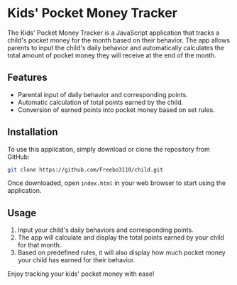 # Kids' Pocket Money Tracker

The Kids' Pocket Money Tracker is a JavaScript application that tracks a child's pocket money for the month based on their behavior. The app allows parents to input the child's daily behavior and automatically calculates the total amount of pocket money they will receive at the end of the month.

## Features

- Parental input of daily behavior and corresponding points.
- Automatic calculation of total points earned by the child.
- Conversion of earned points into pocket money based on set rules.

## Installation

To use this application, simply download or clone the repository from GitHub:

```bash
git clone https://github.com/Freebo3110/child.git
```

Once downloaded, open `index.html` in your web browser to start using the application.

## Usage

1. Input your child's daily behaviors and corresponding points.
2. The app will calculate and display the total points earned by your child for that month.
3. Based on predefined rules, it will also display how much pocket money your child has earned for their behavior.

Enjoy tracking your kids' pocket money with ease!